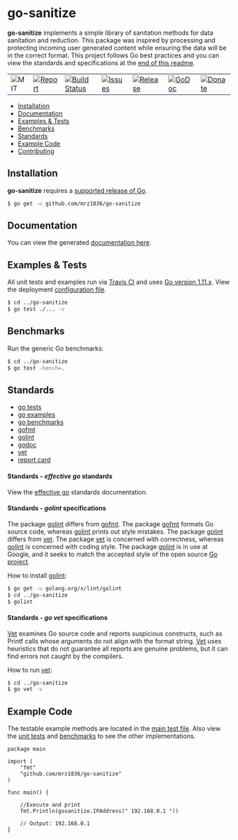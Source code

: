 # go-sanitize
**go-sanitize** implements a simple library of sanitation methods for data sanitation and reduction. This package was inspired by processing and protecting incoming user generated content while ensuring the data will be in the correct format. This project follows Go best practices and you can view the standards and specifications at the [end of this readme](https://github.com/mrz1836/go-sanitize#adheres-to-effective-go-standards).

| | | | | | | |
|-|-|-|-|-|-|-|
| ![MIT](https://img.shields.io/github/license/mrz1836/go-sanitize.svg?style=flat) | [![Report](https://goreportcard.com/badge/github.com/mrz1836/go-sanitize?style=flat)](https://goreportcard.com/report/github.com/mrz1836/go-sanitize)  |  [![Build Status](https://travis-ci.com/mrz1836/go-sanitize.svg?branch=master)](https://travis-ci.com/mrz1836/go-sanitize)   |  [![Issues](https://img.shields.io/github/issues/mrz1836/go-sanitize.svg?style=flat)](https://github.com/mrz1836/go-sanitize/issues) | [![Release](https://img.shields.io/github/release-pre/mrz1836/go-sanitize.svg?style=flat)](https://github.com/mrz1836/go-sanitize/releases) | [![GoDoc](https://godoc.org/github.com/mrz1836/go-sanitize?status.svg&style=flat)](https://godoc.org/github.com/mrz1836/go-sanitize) | [![Donate](https://img.shields.io/badge/donate-bitcoin-brightgreen.svg)](https://mrz1818.com/?tab=tips&af=go-sanitize) |

- [Installation](https://github.com/mrz1836/go-sanitize#installation)
- [Documentation](https://github.com/mrz1836/go-sanitize#documentation)
- [Examples & Tests](https://github.com/mrz1836/go-sanitize#examples--tests)
- [Benchmarks](https://github.com/mrz1836/go-sanitize#benchmarks)
- [Standards](https://github.com/mrz1836/go-sanitize#standards)
- [Example Code](https://github.com/mrz1836/go-sanitize#example-code)
- [Contributing](https://github.com/mrz1836/go-sanitize/blob/master/CONTRIBUTING.md)

## Installation

**go-sanitize** requires a [supported release of Go](https://golang.org/doc/devel/release.html#policy).
```bash
$ go get -u github.com/mrz1836/go-sanitize
```

## Documentation
You can view the generated [documentation here](https://godoc.org/github.com/mrz1836/go-sanitize).

## Examples & Tests
All unit tests and examples run via [Travis CI](https://travis-ci.com/mrz1836/go-sanitize) and uses [Go version 1.11.x](https://golang.org/). View the deployment [configuration file](https://github.com/mrz1836/go-sanitize/blob/master/.travis.yml).
```bash
$ cd ../go-sanitize
$ go test ./... -v
```

## Benchmarks
Run the generic Go benchmarks:
```bash
$ cd ../go-sanitize
$ go test -bench=.
```

## Standards
- [go tests](https://golang.org/pkg/testing/)
- [go examples](https://golang.org/pkg/testing/#hdr-Examples)
- [go benchmarks](https://golang.org/pkg/testing/#hdr-Benchmarks)
- [gofmt](https://golang.org/cmd/gofmt/)
- [golint](https://github.com/golang/lint)
- [godoc](https://godoc.org/golang.org/x/tools/cmd/godoc)
- [vet](https://golang.org/cmd/vet/)
- [report card](https://goreportcard.com/)

#### Standards - *effective go* standards
View the [effective go](https://golang.org/doc/effective_go.html) standards documentation.

#### Standards - *golint* specifications
The package [golint](https://github.com/golang/lint) differs from [gofmt](https://golang.org/cmd/gofmt/). The package [gofmt](https://golang.org/cmd/gofmt/) formats Go source code, whereas [golint](https://github.com/golang/lint) prints out style mistakes. The package [golint](https://github.com/golang/lint) differs from [vet](https://golang.org/cmd/vet/).
The package [vet](https://golang.org/cmd/vet/) is concerned with correctness, whereas [golint](https://github.com/golang/lint) is concerned with coding style.
The package [golint](https://github.com/golang/lint) is in use at Google, and it seeks to match the accepted style of the open source [Go project](https://golang.org/).

How to install [golint](https://github.com/golang/lint):
```bash
$ go get -u golang.org/x/lint/golint
$ cd ../go-sanitize
$ golint
```

#### Standards - *go vet* specifications
[Vet](https://golang.org/cmd/vet/) examines Go source code and reports suspicious constructs, such as Printf calls whose arguments
do not align with the format string. [Vet](https://golang.org/cmd/vet/) uses heuristics that do not guarantee all reports are genuine problems,
but it can find errors not caught by the compilers.

How to run [vet](https://golang.org/cmd/vet/):
```bash
$ cd ../go-sanitize
$ go vet -v
```

## Example Code
The testable example methods are located in the [main test file](https://github.com/mrz1836/go-sanitize/blob/master/sanitize_test.go).
Also view the [unit tests](https://github.com/mrz1836/go-sanitize/blob/master/sanitize_test.go) and [benchmarks](https://github.com/mrz1836/go-sanitize/blob/master/sanitize_test.go) to see the other implementations.
```golang
package main

import (
	"fmt"
	"github.com/mrz1836/go-sanitize"
)

func main() {

	//Execute and print
	fmt.Println(gosanitize.IPAddress(" 192.168.0.1 "))

	// Output: 192.168.0.1
}
```
